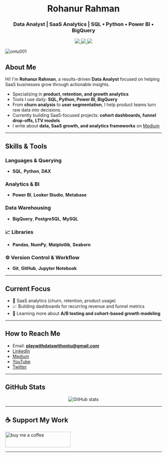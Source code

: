<h1 align="center">Rohanur Rahman</h1>
<h3 align="center">Data Analyst | SaaS Analytics | SQL • Python • Power BI • BigQuery</h3>

<p align="center">
  <a href="https://www.linkedin.com/in/rohanur/" target="_blank">
    <img src="https://img.shields.io/badge/-LinkedIn-blue?style=flat-square&logo=linkedin" />
  </a>
  <a href="https://medium.com/@playwithdatawithontu" target="_blank">
    <img src="https://img.shields.io/badge/-Medium-black?style=flat-square&logo=medium" />
  </a>
  <a href="https://twitter.com/rohanurrahman16" target="_blank">
    <img src="https://img.shields.io/badge/-Twitter-1DA1F2?style=flat-square&logo=twitter&logoColor=white" />
  </a>
</p>

<p align="left">
  <img src="https://komarev.com/ghpvc/?username=ontu001&label=Profile%20views&color=0e75b6&style=flat" alt="ontu001" />
</p>


##  About Me

Hi! I'm **Rohanur Rahman**, a results-driven **Data Analyst** focused on helping SaaS businesses grow through actionable insights.

-  Specializing in **product, retention, and growth analytics**
-  Tools I use daily: **SQL, Python, Power BI, BigQuery**
-  From **churn analysis** to **user segmentation**, I help product teams turn raw data into decisions.
-  Currently building SaaS-focused projects: **cohort dashboards, funnel drop-offs, LTV models**
-  I write about **data, SaaS growth, and analytics frameworks** on [Medium](https://medium.com/@playwithdatawithontu)

---

##  Skills & Tools

###  Languages & Querying
- **SQL**, **Python**, **DAX**

###  Analytics & BI
- **Power BI**, **Looker Studio**, **Metabase**

###  Data Warehousing
- **BigQuery**, **PostgreSQL**, **MySQL**

### 📈 Libraries
- **Pandas**, **NumPy**, **Matplotlib**, **Seaborn**

### ⚙️ Version Control & Workflow
- **Git**, **GitHub**, **Jupyter Notebook**

---

##  Current Focus

- 🔁 SaaS analytics (churn, retention, product usage)
- 📈 Building dashboards for recurring revenue and funnel metrics
- 🧪 Learning more about **A/B testing and cohort-based growth modeling**

---

##  How to Reach Me

- Email: **playwithdatawithontu@gmail.com**
- [LinkedIn](https://www.linkedin.com/in/rohanur/)
- [Medium](https://medium.com/@playwithdatawithontu)
- [YouTube](https://www.youtube.com/c/@rohanurrahman)
- [Twitter](https://twitter.com/rohanurrahman16)

---

##  GitHub Stats

<p align="center">
  <img src="https://github-readme-stats.vercel.app/api?username=ontu001&show_icons=true&theme=default" alt="GitHub stats" />
</p>

---

## ☕ Support My Work

<p>
  <a href="https://www.buymeacoffee.com/rohanurrahman">
    <img src="https://cdn.buymeacoffee.com/buttons/v2/default-yellow.png" height="50" width="210" alt="buy me a coffee" />
  </a>
</p>

---
